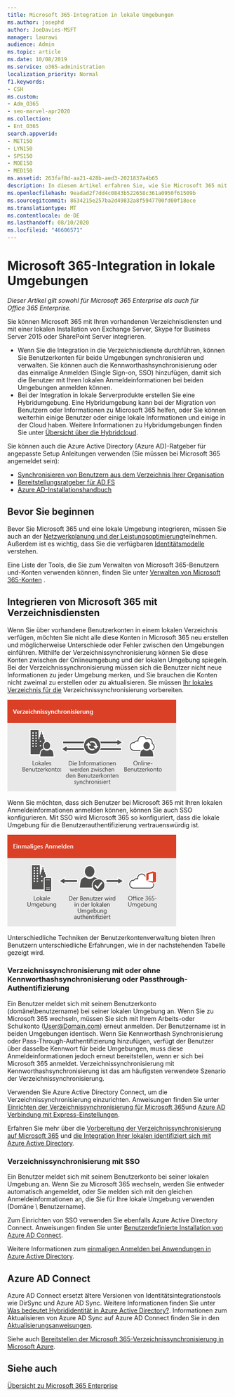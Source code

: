 ```yaml
---
title: Microsoft 365-Integration in lokale Umgebungen
ms.author: josephd
author: JoeDavies-MSFT
manager: laurawi
audience: Admin
ms.topic: article
ms.date: 10/08/2019
ms.service: o365-administration
localization_priority: Normal
f1.keywords:
- CSH
ms.custom:
- Adm_O365
- seo-marvel-apr2020
ms.collection:
- Ent_O365
search.appverid:
- MET150
- LYN150
- SPS150
- MOE150
- MED150
ms.assetid: 263faf8d-aa21-428b-aed3-2021837a4b65
description: In diesem Artikel erfahren Sie, wie Sie Microsoft 365 mit Ihren vorhandenen Verzeichnisdiensten und lokalen Umgebungen integrieren.
ms.openlocfilehash: 9eadad2f7dd4c0843b522658c361a0950f61509b
ms.sourcegitcommit: 8634215e257ba2d49832a8f5947700fd00f18ece
ms.translationtype: MT
ms.contentlocale: de-DE
ms.lasthandoff: 08/10/2020
ms.locfileid: "46606571"
---
```

# <a name="microsoft-365-integration-with-on-premises-environments"></a>Microsoft 365-Integration in lokale Umgebungen

*Dieser Artikel gilt sowohl für Microsoft 365 Enterprise als auch für Office 365 Enterprise.*

Sie können Microsoft 365 mit Ihren vorhandenen Verzeichnisdiensten und mit einer lokalen Installation von Exchange Server, Skype for Business Server 2015 oder SharePoint Server integrieren.
  
 - Wenn Sie die Integration in die Verzeichnisdienste durchführen, können Sie Benutzerkonten für beide Umgebungen synchronisieren und verwalten. Sie können auch die Kennworthashsynchronisierung oder das einmalige Anmelden (Single Sign-on, SSO) hinzufügen, damit sich die Benutzer mit Ihren lokalen Anmeldeinformationen bei beiden Umgebungen anmelden können.
 - Bei der Integration in lokale Serverprodukte erstellen Sie eine Hybridumgebung. Eine Hybridumgebung kann bei der Migration von Benutzern oder Informationen zu Microsoft 365 helfen, oder Sie können weiterhin einige Benutzer oder einige lokale Informationen und einige in der Cloud haben. Weitere Informationen zu Hybridumgebungen finden Sie unter [Übersicht über die Hybridcloud](https://docs.microsoft.com/Office365/Enterprise/hybrid-cloud-overview).

Sie können auch die Azure Active Directory (Azure AD)-Ratgeber für angepasste Setup Anleitungen verwenden (Sie müssen bei Microsoft 365 angemeldet sein):

- [Synchronisieren von Benutzern aus dem Verzeichnis Ihrer Organisation](https://aka.ms/aadconnectpwsync)
- [Bereitstellungsratgeber für AD FS](https://aka.ms/adfsguidance)
- [Azure AD-Installationshandbuch](https://aka.ms/aadpguidance)
   
## <a name="before-you-begin"></a>Bevor Sie beginnen

Bevor Sie Microsoft 365 und eine lokale Umgebung integrieren, müssen Sie auch an der [Netzwerkplanung und der Leistungsoptimierung](network-planning-and-performance.md)teilnehmen. Außerdem ist es wichtig, dass Sie die verfügbaren [Identitätsmodelle](about-office-365-identity.md) verstehen. 

Eine Liste der Tools, die Sie zum Verwalten von Microsoft 365-Benutzern und-Konten verwenden können, finden Sie unter [Verwalten von Microsoft 365-Konten](manage-office-365-accounts.md) . 
  
## <a name="integrate-microsoft-365-with-directory-services"></a>Integrieren von Microsoft 365 mit Verzeichnisdiensten
Wenn Sie über vorhandene Benutzerkonten in einem lokalen Verzeichnis verfügen, möchten Sie nicht alle diese Konten in Microsoft 365 neu erstellen und möglicherweise Unterschiede oder Fehler zwischen den Umgebungen einführen. Mithilfe der Verzeichnissynchronisierung können Sie diese Konten zwischen der Onlineumgebung und der lokalen Umgebung spiegeln. Bei der Verzeichnissynchronisierung müssen sich die Benutzer nicht neue Informationen zu jeder Umgebung merken, und Sie brauchen die Konten nicht zweimal zu erstellen oder zu aktualisieren. Sie müssen [Ihr lokales Verzeichnis für die](prepare-for-directory-synchronization.md) Verzeichnissynchronisierung vorbereiten.
  
![Mit Verzeichnissynchronisierung sorgen Sie dafür, dass die Informationen für lokale und Online-Benutzerkonten synchronisiert bleiben.](media/a64af0d0-9be6-46b1-8727-277e683abf5e.png)
  
Wenn Sie möchten, dass sich Benutzer bei Microsoft 365 mit Ihren lokalen Anmeldeinformationen anmelden können, können Sie auch SSO konfigurieren. Mit SSO wird Microsoft 365 so konfiguriert, dass die lokale Umgebung für die Benutzerauthentifizierung vertrauenswürdig ist.
  
![Bei der einmaligen Anmeldung steht dasselbe Konto in der lokalen und der Onlineumgebung zur Verfügung.](media/d76235f2-8a53-405e-b8ef-dfa4cfc208b8.png)
  
Unterschiedliche Techniken der Benutzerkontenverwaltung bieten Ihren Benutzern unterschiedliche Erfahrungen, wie in der nachstehenden Tabelle gezeigt wird.
 
### <a name="directory-synchronization-with-or-without-password-hash-synchronization-or-pass-through-authentication"></a>Verzeichnissynchronisierung mit oder ohne Kennworthashsynchronisierung oder Passthrough-Authentifizierung

Ein Benutzer meldet sich mit seinem Benutzerkonto (domäne\benutzername) bei seiner lokalen Umgebung an. Wenn Sie zu Microsoft 365 wechseln, müssen Sie sich mit Ihrem Arbeits-oder Schulkonto (User@Domain.com) erneut anmelden. Der Benutzername ist in beiden Umgebungen identisch. Wenn Sie Kennworthash Synchronisierung oder Pass-Through-Authentifizierung hinzufügen, verfügt der Benutzer über dasselbe Kennwort für beide Umgebungen, muss diese Anmeldeinformationen jedoch erneut bereitstellen, wenn er sich bei Microsoft 365 anmeldet. Verzeichnissynchronisierung mit Kennworthashsynchronisierung ist das am häufigsten verwendete Szenario der Verzeichnissynchronisierung.

Verwenden Sie Azure Active Directory Connect, um die Verzeichnissynchronisierung einzurichten. Anweisungen finden Sie unter [Einrichten der Verzeichnissynchronisierung für Microsoft 365](set-up-directory-synchronization.md)und [Azure AD Verbindung mit Express-Einstellungen](https://go.microsoft.com/fwlink/p/?LinkId=698537).

Erfahren Sie mehr über die [Vorbereitung der Verzeichnissynchronisierung auf Microsoft 365](prepare-for-directory-synchronization.md) und [die Integration Ihrer lokalen identifiziert sich mit Azure Active Directory](https://go.microsoft.com/fwlink/?LinkId=518101).

### <a name="directory-synchronization-with-sso"></a>Verzeichnissynchronisierung mit SSO

Ein Benutzer meldet sich mit seinem Benutzerkonto bei seiner lokalen Umgebung an. Wenn Sie zu Microsoft 365 wechseln, werden Sie entweder automatisch angemeldet, oder Sie melden sich mit den gleichen Anmeldeinformationen an, die Sie für Ihre lokale Umgebung verwenden (Domäne \ Benutzername).

Zum Einrichten von SSO verwenden Sie ebenfalls Azure Active Directory Connect. Anweisungen finden Sie unter [Benutzerdefinierte Installation von Azure AD Connect](https://go.microsoft.com/fwlink/p/?LinkID=698430).

Weitere Informationen zum [einmaligen Anmelden bei Anwendungen in Azure Active Directory](https://go.microsoft.com/fwlink/p/?LinkId=698604).

## <a name="azure-ad-connect"></a>Azure AD Connect

Azure AD Connect ersetzt ältere Versionen von Identitätsintegrationstools wie DirSync und Azure AD Sync. Weitere Informationen finden Sie unter [Was bedeutet Hybrididentität in Azure Active Directory?](https://go.microsoft.com/fwlink/p/?LinkId=527969). Informationen zum Aktualisieren von Azure AD Sync auf Azure AD Connect finden Sie in den [Aktualisierungsanweisungen](https://go.microsoft.com/fwlink/p/?LinkId=733240). 

Siehe auch [Bereitstellen der Microsoft 365-Verzeichnissynchronisierung in Microsoft Azure](https://go.microsoft.com/fwlink/?LinkId=517887).

## <a name="see-also"></a>Siehe auch

[Übersicht zu Microsoft 365 Enterprise](https://docs.microsoft.com/microsoft-365/enterprise/microsoft-365-overview)
